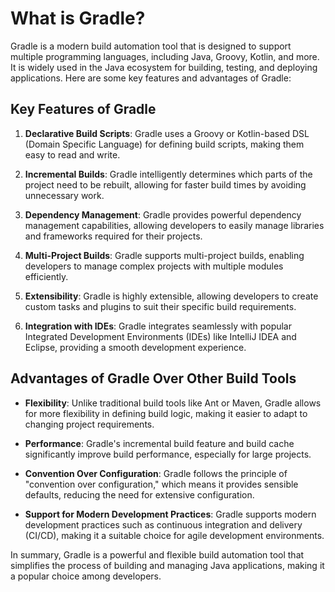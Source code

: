 # What is Gradle?

Gradle is a modern build automation tool that is designed to support multiple programming languages, including Java, Groovy, Kotlin, and more. It is widely used in the Java ecosystem for building, testing, and deploying applications. Here are some key features and advantages of Gradle:

## Key Features of Gradle

1. **Declarative Build Scripts**: Gradle uses a Groovy or Kotlin-based DSL (Domain Specific Language) for defining build scripts, making them easy to read and write.

2. **Incremental Builds**: Gradle intelligently determines which parts of the project need to be rebuilt, allowing for faster build times by avoiding unnecessary work.

3. **Dependency Management**: Gradle provides powerful dependency management capabilities, allowing developers to easily manage libraries and frameworks required for their projects.

4. **Multi-Project Builds**: Gradle supports multi-project builds, enabling developers to manage complex projects with multiple modules efficiently.

5. **Extensibility**: Gradle is highly extensible, allowing developers to create custom tasks and plugins to suit their specific build requirements.

6. **Integration with IDEs**: Gradle integrates seamlessly with popular Integrated Development Environments (IDEs) like IntelliJ IDEA and Eclipse, providing a smooth development experience.

## Advantages of Gradle Over Other Build Tools

- **Flexibility**: Unlike traditional build tools like Ant or Maven, Gradle allows for more flexibility in defining build logic, making it easier to adapt to changing project requirements.

- **Performance**: Gradle's incremental build feature and build cache significantly improve build performance, especially for large projects.

- **Convention Over Configuration**: Gradle follows the principle of "convention over configuration," which means it provides sensible defaults, reducing the need for extensive configuration.

- **Support for Modern Development Practices**: Gradle supports modern development practices such as continuous integration and delivery (CI/CD), making it a suitable choice for agile development environments.

In summary, Gradle is a powerful and flexible build automation tool that simplifies the process of building and managing Java applications, making it a popular choice among developers.